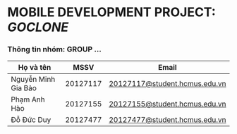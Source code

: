 # MOBILE DEVELOPMENT PROJECT: **_GOCLONE_**

### Thông tin nhóm: GROUP ...

| Họ và tên           |   MSSV   | Email                         |
| ------------------- | :------: | ----------------------------- |
| Nguyễn Minh Gia Bảo | 20127117 | 20127117@student.hcmus.edu.vn |
| Phạm Anh Hào        | 20127155 | 20127155@student.hcmus.edu.vn |
| Đỗ Đức Duy          | 20127477 | 20127477@student.hcmus.edu.vn |
